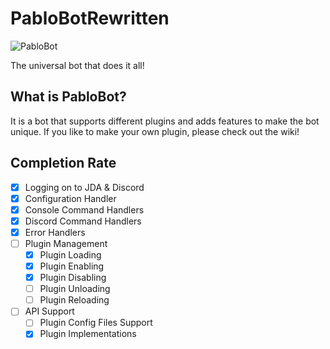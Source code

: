 # PabloBotRewritten

<img src="https://avatars2.githubusercontent.com/u/33165366?s=460&v=4" alt="PabloBot">

The universal bot that does it all!

## What is PabloBot?
It is a bot that supports different plugins and adds features to make the bot unique. If you like to make your own plugin, please check out the wiki!

## Completion Rate
- [x] Logging on to JDA & Discord
- [x] Configuration Handler
- [x] Console Command Handlers
- [x] Discord Command Handlers
- [x] Error Handlers
- [ ] Plugin Management
  - [x] Plugin Loading
  - [x] Plugin Enabling
  - [x] Plugin Disabling
  - [ ] Plugin Unloading
  - [ ] Plugin Reloading
- [ ] API Support
  - [ ] Plugin Config Files Support
  - [x] Plugin Implementations
